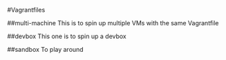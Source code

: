 #Vagrantfiles

##multi-machine
This is to spin up multiple VMs with the same Vagrantfile

##devbox
This one is to spin up a devbox

##sandbox
To play around